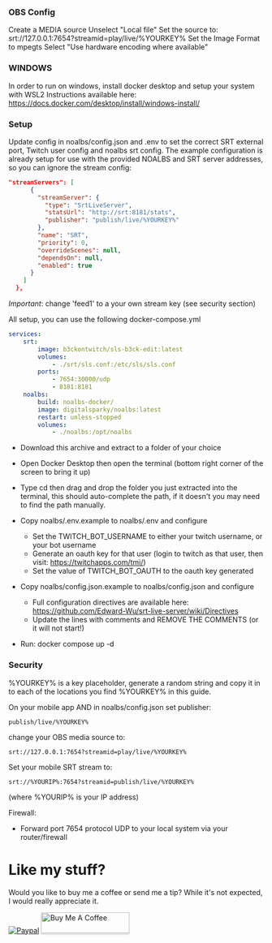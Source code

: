 ### OBS Config

Create a MEDIA source
Unselect "Local file"
Set the source to: srt://127.0.0.1:7654?streamid=play/live/%YOURKEY%
Set the Image Format to mpegts
Select "Use hardware encoding where available"

### WINDOWS
In order to run on windows, install docker desktop and setup your system with WSL2
Instructions available here: https://docs.docker.com/desktop/install/windows-install/

### Setup

Update config in noalbs/config.json and .env to set the correct SRT external port, Twitch user config and noalbs srt config.
The example configuration is already setup for use with the provided NOALBS and SRT server addresses, so you can ignore the stream config:

```json
"streamServers": [
      {
        "streamServer": {
          "type": "SrtLiveServer",
          "statsUrl": "http://srt:8181/stats",
          "publisher": "publish/live/%YOURKEY%"
        },
        "name": "SRT",
        "priority": 0,
        "overrideScenes": null,
        "dependsOn": null,
        "enabled": true
      }
    ]
  },
```
*Important*: change 'feed1' to a your own stream key (see security section)

All setup, you can use the following docker-compose.yml

```yaml
services:
    srt:
        image: b3ckontwitch/sls-b3ck-edit:latest
        volumes:
            - ./srt/sls.conf:/etc/sls/sls.conf
        ports:
            - 7654:30000/udp
            - 8181:8181
    noalbs:
        build: noalbs-docker/
        image: digitalsparky/noalbs:latest
        restart: unless-stopped
        volumes:
            - ./noalbs:/opt/noalbs
```

- Download this archive and extract to a folder of your choice
- Open Docker Desktop then open the terminal (bottom right corner of the screen to bring it up)
- Type cd then drag and drop the folder you just extracted into the terminal, this should auto-complete the path, if it doesn't you may need to find the path manually.
- Copy noalbs/.env.example to noalbs/.env and configure
  - Set the TWITCH_BOT_USERNAME to either your twitch username, or your bot username
  - Generate an oauth key for that user (login to twitch as that user, then visit:  https://twitchapps.com/tmi/)
  - Set the value of TWITCH_BOT_OAUTH to the oauth key generated
- Copy noalbs/config.json.example to noalbs/config.json and configure
  - Full configuration directives are available here: https://github.com/Edward-Wu/srt-live-server/wiki/Directives
  - Update the lines with comments and REMOVE THE COMMENTS (or it will not start!)

- Run: docker compose up -d


### Security

%YOURKEY% is a key placeholder, generate a random string and copy it in to each of the locations you find %YOURKEY% in this guide.

On your mobile app AND in noalbs/config.json set publisher:

```
publish/live/%YOURKEY%
```

change your OBS media source to:

```
srt://127.0.0.1:7654?streamid=play/live/%YOURKEY%
```

Set your mobile SRT stream to:

```
srt://%YOURIP%:7654?streamid=publish/live/%YOURKEY%
```

(where %YOURIP% is your IP address)

Firewall:

- Forward port 7654 protocol UDP to your local system via your router/firewall


# Like my stuff?

Would you like to buy me a coffee or send me a tip?
While it's not expected, I would really appreciate it.

[![Paypal](https://www.paypalobjects.com/webstatic/mktg/Logo/pp-logo-100px.png)](https://paypal.me/MattSpurrier) <a href="https://www.buymeacoffee.com/digitalsparky" target="_blank"><img src="https://www.buymeacoffee.com/assets/img/custom_images/white_img.png" alt="Buy Me A Coffee" style="height: 41px !important;width: 174px !important;box-shadow: 0px 3px 2px 0px rgba(190, 190, 190, 0.5) !important;-webkit-box-shadow: 0px 3px 2px 0px rgba(190, 190, 190, 0.5) !important;" ></a>
